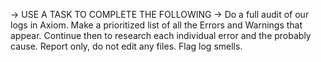 -> USE A TASK TO COMPLETE THE FOLLOWING -> Do a full audit of our logs in Axiom. Make a prioritized list of all the Errors and Warnings that appear. Continue then to research each individual error and the probably cause. Report only, do not edit any files. Flag log smells.
